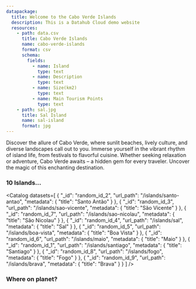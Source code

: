 ```yaml
---
datapackage:
  title: Welcome to the Cabo Verde Islands
  description: This is a Datahub Cloud demo website
  resources:
    - path: data.csv
      title: Cabo Verde Islands
      name: cabo-verde-islands
      format: csv
      schema:
        fields:
          - name: Island
            type: text
          - name: Description
            type: text
          - name: Size(km2)
            type: text
          - name: Main Tourism Points
            type: text
    - path: sal.jpg
      title: Sal Island
      name: sal-island
      format: jpg
---
```


Discover the allure of Cabo Verde, where sunlit beaches, lively culture, and diverse landscapes call out to you. Immerse yourself in the vibrant rhythm of island life, from festivals to flavorful cuisine. Whether seeking relaxation or adventure, Cabo Verde awaits – a hidden gem for every traveler. Uncover the magic of this enchanting destination.

### 10 Islands...

<Catalog
datasets=[
{
"_id": "random_id_2",
"url_path": "/islands/santo-antao",
"metadata": {
"title": "Santo Antão"
}
},
{
"_id": "random_id_3",
"url_path": "/islands/sao-vicente",
"metadata": {
"title": "São Vicente"
}
},
{
"_id": "random_id_7",
"url_path": "/islands/sao-nicolau",
"metadata": {
"title": "São Nicolau"
}
},
{
"_id": "random_id_4",
"url_path": "/islands/sal",
"metadata": {
"title": "Sal"
}
},
{
"_id": "random_id_5",
"url_path": "/islands/boa-vista",
"metadata": {
"title": "Boa Vista"
}
},
{
"_id": "random_id_6",
"url_path": "/islands/maio",
"metadata": {
"title": "Maio"
}
},
{
"_id": "random_id_1",
"url_path": "/islands/santiago",
"metadata": {
"title": "Santiago"
}
},
{
"_id": "random_id_8",
"url_path": "/islands/fogo",
"metadata": {
"title": "Fogo"
}
},
{
"_id": "random_id_9",
"url_path": "/islands/brava",
"metadata": {
"title": "Brava"
}
}
]
/>

### Where on planet?
